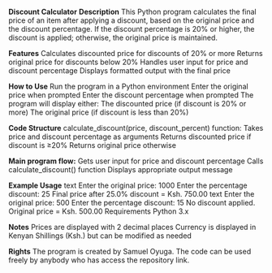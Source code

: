 **Discount Calculator**
**Description**
This Python program calculates the final price of an item after applying a discount, based on the original price and the discount percentage. 
If the discount percentage is 20% or higher, the discount is applied; otherwise, the original price is maintained.

**Features**
Calculates discounted price for discounts of 20% or more
Returns original price for discounts below 20%
Handles user input for price and discount percentage
Displays formatted output with the final price

**How to Use**
Run the program in a Python environment
Enter the original price when prompted
Enter the discount percentage when prompted
The program will display either:
The discounted price (if discount is 20% or more)
The original price (if discount is less than 20%)

**Code Structure**
calculate_discount(price, discount_percent) function:
Takes price and discount percentage as arguments
Returns discounted price if discount is ≥20%
Returns original price otherwise

**Main program flow:**
Gets user input for price and discount percentage
Calls calculate_discount() function
Displays appropriate output message

**Example Usage**
text
Enter the original price: 1000
Enter the percentage discount: 25
Final price after 25.0% discount = Ksh. 750.00
text
Enter the original price: 500
Enter the percentage discount: 15
No discount applied. Original price = Ksh. 500.00
Requirements
Python 3.x

**Notes**
Prices are displayed with 2 decimal places
Currency is displayed in Kenyan Shillings (Ksh.) but can be modified as needed

**Rights**
The program is created by Samuel Oyuga. The code can be used freely by anybody who has access the repository link. 
